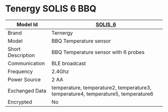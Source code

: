# Tenergy SOLIS 6 BBQ

|Model Id|[SOLIS_6](https://github.com/theengs/decoder/blob/development/src/devices/IBT_6XS_SOLIS6_json.h)|
|-|-|
|Brand|Ternergy|
|Model|BBQ Temperature sensor|
|Short Description|BBQ Temperature sensor with 6 probes|
|Communication|BLE broadcast|
|Frequency|2.4Ghz|
|Power Source|2 AA|
|Exchanged Data|temperature, temperature2, temperature3, temperature4, temperature5, temperature6|
|Encrypted|No|

